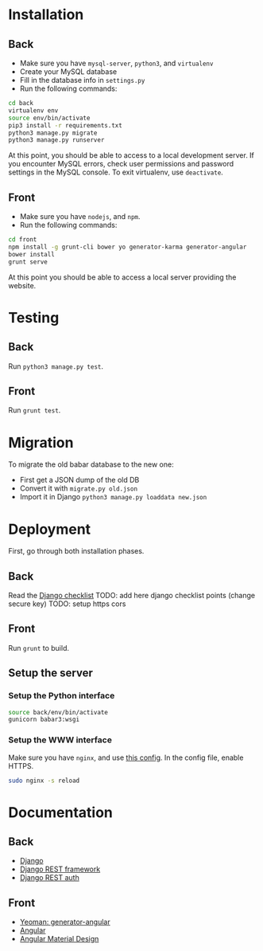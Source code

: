 # Installation
## Back
- Make sure you have `mysql-server`, `python3`, and `virtualenv`
- Create your MySQL database
- Fill in the database info in `settings.py`
- Run the following commands:
```bash
cd back
virtualenv env
source env/bin/activate
pip3 install -r requirements.txt
python3 manage.py migrate
python3 manage.py runserver
```
At this point, you should be able to access to a local development server.
If you encounter MySQL errors, check user permissions and password settings in the MySQL console.
To exit virtualenv, use `deactivate`.

## Front
- Make sure you have `nodejs`, and `npm`.
- Run the following commands:
```bash
cd front
npm install -g grunt-cli bower yo generator-karma generator-angular
bower install
grunt serve
```
At this point you should be able to access a local server providing the website.


# Testing
## Back
Run `python3 manage.py test`.

## Front
Run `grunt test`.


# Migration
To migrate the old babar database to the new one:
- First get a JSON dump of the old DB
- Convert it with `migrate.py old.json`
- Import it in Django `python3 manage.py loaddata new.json`


# Deployment
First, go through both installation phases.
## Back
Read the [Django checklist](https://docs.djangoproject.com/en/1.9/howto/deployment/checklist/)
TODO: add here django checklist points (change secure key)
TODO: setup https cors

## Front
Run `grunt` to build.

## Setup the server
### Setup the Python interface
```bash
source back/env/bin/activate
gunicorn babar3:wsgi
```

### Setup the WWW interface
Make sure you have `nginx`, and use [this config](https://github.com/benoitc/gunicorn/blob/master/examples/nginx.conf).
In the config file, enable HTTPS.
```bash
sudo nginx -s reload
```


# Documentation
## Back
- [Django](https://www.djangoproject.com/)
- [Django REST framework](http://www.django-rest-framework.org/)
- [Django REST auth](https://django-rest-auth.readthedocs.org)

## Front
- [Yeoman: generator-angular](https://github.com/yeoman/generator-angular)
- [Angular](https://docs.angularjs.org/)
- [Angular Material Design](https://material.angularjs.org/latest/)
